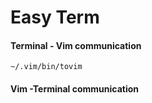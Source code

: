 # Easy Term

<!--
User defined commands that open `bash` in terminal emulator:

* `Bterm` : `botright call term_start()`
* `Vterm` : `vertical call term_start()`
* `Tterm` : `tab call term_start()`
* `Nterm` : `call term_start()`

Bash is invoked by `bash - -rcfile ~/.vim/bin/setup_bash.sh`, which adds
`~/.vim/bin` in `$PATH` environment.  When terminal is opened, window height
(`min(18%, 15)` if `botright`) and width (`min(40%, 150)` if `vertical`) are
fixed. The terminal window is closed once the job is finished.
-->


#### Terminal - Vim communication

`~/.vim/bin/tovim`

#### Vim -Terminal communication

